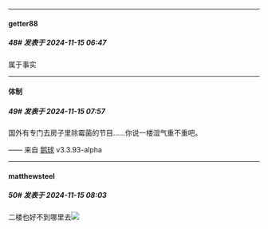 ﻿
*****

####  getter88  
##### 48#       发表于 2024-11-15 06:47

属于事实


*****

####  体制  
##### 49#       发表于 2024-11-15 07:57

国外有专门去房子里除霉菌的节目……你说一楼湿气重不重吧。

—— 来自 [鹅球](https://www.pgyer.com/xfPejhuq) v3.3.93-alpha


*****

####  matthewsteel  
##### 50#       发表于 2024-11-15 08:03

二楼也好不到哪里去<img src="https://static.saraba1st.com/image/smiley/face2017/001.png" referrerpolicy="no-referrer">

